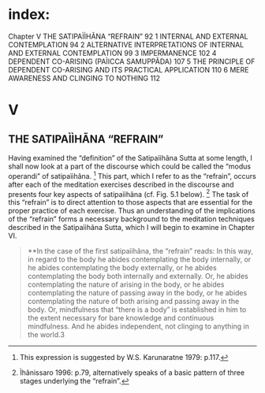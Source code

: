 
# index: 

Chapter V THE SATIPAÌÌHÃNA “REFRAIN” 92 
1 INTERNAL AND EXTERNAL CONTEMPLATION 94 
2 ALTERNATIVE INTERPRETATIONS OF INTERNAL AND EXTERNAL CONTEMPLATION 99 
3 IMPERMANENCE 102 
4 DEPENDENT CO-ARISING (PAÌICCA SAMUPPÃDA) 107 
5 THE PRINCIPLE OF DEPENDENT CO-ARISING AND ITS PRACTICAL APPLICATION 110 
6 MERE AWARENESS AND CLINGING TO NOTHING 112

# V

## THE SATIPAÌÌHÃNA “REFRAIN” 

Having examined the “definition” of the Satipaììhãna Sutta at some length, I shall now look at a part of the discourse which could be called the “modus operandi” of satipaììhãna. [^1] This part, which I refer to as the “refrain”, occurs after each of the meditation exercises described in the discourse and presents four key aspects of satipaììhãna (cf. Fig. 5.1 below).  [^2] The task of this “refrain” is to direct attention to those aspects that are essential for the proper practice of each exercise. Thus an understanding of the implications of the “refrain” forms a necessary background to the meditation techniques described in the Satipaììhãna Sutta, which I will begin to examine in Chapter VI. 

>**In the case of the first satipaììhãna, the “refrain” reads: In this way, in regard to the body he abides contemplating the body internally, or he abides contemplating the body externally, or he abides contemplating the body both internally and externally. Or, he abides contemplating the nature of arising in the body, or he abides contemplating the nature of passing away in the body, or he abides contemplating the nature of both arising and passing away in the body. Or, mindfulness that “there is a body” is established in him to the extent necessary for bare knowledge and continuous mindfulness. And he abides independent, not clinging to anything in the world.3 


[^1]: This expression is suggested by W.S. Karunaratne 1979: p.117. 
[^2]: Ìhãnissaro 1996: p.79, alternatively speaks of a basic pattern of three stages underlying the “refrain”.